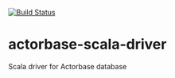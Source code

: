 [![Build Status](https://travis-ci.org/rcardin/actorbase-scala-driver.svg?branch=master)](https://travis-ci.org/rcardin/actorbase-scala-driver)
# actorbase-scala-driver
Scala driver for Actorbase database
